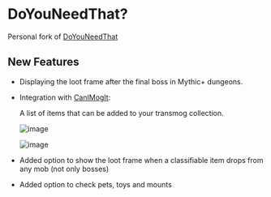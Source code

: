 # DoYouNeedThat?
Personal fork of [DoYouNeedThat](https://github.com/kraffslol/DoYouNeedThat)

## New Features
- Displaying the loot frame after the final boss in Mythic+ dungeons.

- Integration with [CanIMogIt](https://www.curseforge.com/wow/addons/can-i-mog-it):

  A list of items that can be added to your transmog collection.

  ![image](https://github.com/user-attachments/assets/65f83804-d31b-4de8-90fd-20a5d08b92eb)

  ![image](https://github.com/user-attachments/assets/7fa2d3bf-25e3-4930-ba04-b2c47169b42b)

- Added option to show the loot frame when a classifiable item drops from any mob (not only bosses)

- Added option to check pets, toys and mounts
